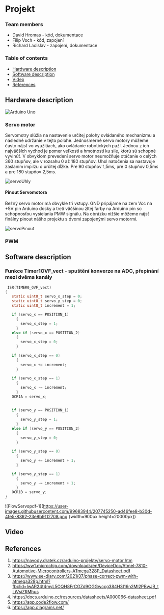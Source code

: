 # Projekt 

### Team members

* David Hromas - kód, dokumentace
* Filip Voch - kód, zapojení
* Richard Ladislav - zapojení, dokumentace

### Table of contents


* [Hardware description](#hardware)
* [Software description](#software)
* [Video](#video)
* [References](#references)





## Hardware description
![Arduino Uno](https://github.com/davidhro/digital-electronics_2/blob/main/Project_1/pictures/Arduino_uno_pinout.png)

### Servo motor
Servomotry slúžia na nastavenie určitej polohy ovládaného mechanizmu a následné udržanie v tejto polohe. Jednosmerné servo motory môžeme často nájsť vo využitiach, 
ako ovládanie robotických paží. Jednou z ich najväčších vyćhod je pomer veľkosti a hmotnosti ku sile, ktorú sú schopné vyvinúť. V obvyklom prevedení servo motor neumožňuje otáčanie o celých 360 stupňov, ale v rozsahu 0 až 180 stupňov. Uhol natočenia sa nastavuje zaslaním impilzu o určitej dĺžke. Pre 90 stupńov 1,5ms, pre 0 stupňov 0,5ms a pre 180 stupňov 2,5ms.

![servoUhly](https://user-images.githubusercontent.com/99683944/207743354-10b85f20-140b-4f68-8533-12b71b546de2.png)

#### Pinout Servomotora
Bežný servo motor má obvykle tri vstupy. GND pripájame na zem Vcc na +5V pin Arduino dosky a tretí väčšinou žltej farby na Arduino pin so schopnosťou vysielania 
PMW signálu. Na obrázku nižšie môžeme nájsť finálny pinout nášho projektu s dvomi zapojenými servo motormi.

![servoPinout](https://user-images.githubusercontent.com/99683944/207743430-bc56773f-a3f6-486a-81e7-b2ed7d31006d.png)

### PWM 



## Software description

### Funkce Timer1OVF_vect - spuštění konverze na ADC, přepínání mezi dvěma kanály
 ```c
  ISR(TIMER0_OVF_vect)
{
    static uint8_t servo_x_step = 0;        
    static uint8_t servo_y_step = 0;
    static uint8_t increment = 1;   

    if (servo_x == POSITION_1)      
      {
        servo_x_step = 1;           
      }
    else if (servo_x == POSITION_2) 
      {
        servo_x_step = 0;          
      }
       
    if (servo_x_step == 0)
      {
        servo_x += increment;              
      }
        
    if (servo_x_step == 1)
      {
        servo_x -= increment;               
      }
    OCR1A = servo_x;                
       
      
    if (servo_y == POSITION_1)      
      {
        servo_y_step = 1;              
      }
    else if (servo_y == POSITION_2) 
      {
        servo_y_step = 0;               
      }
       
    if (servo_y_step == 0)
      {
        servo_y += increment + 1;               
      }

    if (servo_y_step == 1)
      {
        servo_y -= increment + 1;                
      }
    OCR1B = servo_y;                  
}

   ```
![FlowServopdf-1](https://user-images.githubusercontent.com/99683944/207745250-ad46fee8-b30d-4fe5-8392-23e8b9112708.png {width=900px height=20000px})


## Video


## References

1. https://navody.dratek.cz/arduino-projekty/servo-motor.htm
2. https://ww1.microchip.com/downloads/en/DeviceDoc/Atmel-7810-Automotive-Microcontrollers-ATmega328P_Datasheet.pdf
3. https://www.ee-diary.com/2021/07/phase-correct-pwm-with-atmega328p.html?fbclid=IwAR24t4myL5OQH8FrCGZd9OGGwccg384H3I16n2MI2PBwJB_tLiVsiZRMhus
4. https://docs.arduino.cc/resources/datasheets/A000066-datasheet.pdf
5. https://app.code2flow.com/
6. https://app.diagrams.net/
